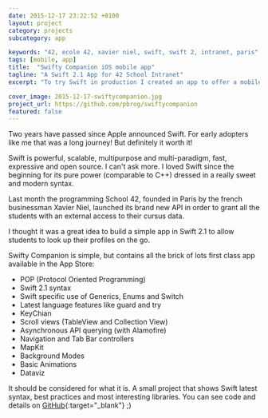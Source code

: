 ```yaml
---
date: 2015-12-17 23:22:52 +0100
layout: project
category: projects
subcategory: app

keywords: "42, ecole 42, xavier niel, swift, swift 2, intranet, paris"
tags: [mobile, app]
title:  "Swifty Companion iOS mobile app"
tagline: "A Swift 2.1 App for 42 School Intranet"
excerpt: "To try Swift in production I created an app to offer a mobile experience of the intranet to 42 school students."

cover_image: 2015-12-17-swiftycompanion.jpg
project_url: https://github.com/pbrog/swiftycompanion
featured: false
---
```

Two years have passed since Apple announced Swift. For early adopters like me that was a long journey! But definitely it worth it!

Swift is powerful, scalable, multipurpose and multi-paradigm, fast, expressive and open source. I can't ask more. I loved Swift since the beginning for its pure power (comparable to C++) dressed in a really sweet and modern syntax.

Last month the programming School 42, founded in Paris by the french businessman Xavier Niel, launched its brand new API in order to grant all the students with an external access to their cursus data.

I thought it was a great idea to build a simple app in Swift 2.1 to allow students to look up their profiles on the go.   

Swifty Companion is simple, but contains all the brick of lots first class app available in the App Store:

- POP (Protocol Oriented Programming)
- Swift 2.1 syntax
- Swift specific use of Generics, Enums and Switch
- Latest language features like guard and try
- KeyChian
- Scroll views (TableView and Collection View)
- Asynchronous API querying (with Alamofire)
- Navigation and Tab Bar controllers
- MapKit
- Background Modes
- Basic Animations
- Dataviz

It should be considered for what it is. A small project that shows Swift latest syntax, best practices and most interesting libraries.
You can see code and details on [GitHub](https://github.com/pbrog/swiftycompanion){:target="_blank"} ;)
